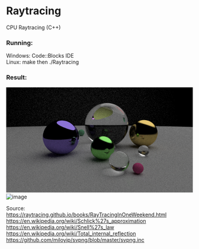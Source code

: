 # Raytracing  
CPU Raytracing (C++)  
### Running:  
  Windows: Code::Blocks IDE  
  Linux: make then ./Raytracing  
  
### Result:
![image](https://github.com/Oitron/Raytracing/blob/master/output/scene_01.png)
![image](https://github.com/Oitron/Raytracing/blob/master/output/scene_02.ppm)

Source:  
https://raytracing.github.io/books/RayTracingInOneWeekend.html  
https://en.wikipedia.org/wiki/Schlick%27s_approximation  
https://en.wikipedia.org/wiki/Snell%27s_law  
https://en.wikipedia.org/wiki/Total_internal_reflection  
https://github.com/miloyip/svpng/blob/master/svpng.inc  
